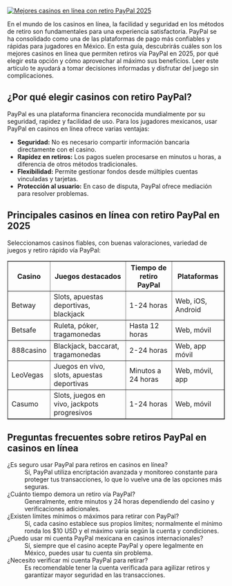 [![Mejores casinos en línea con retiro PayPal 2025](https://123-caf.pages.dev/gitsignup.png)](https://vrmoo.ru/Bt82HjjY)

<p>En el mundo de los casinos en línea, la facilidad y seguridad en los métodos de retiro son fundamentales para una experiencia satisfactoria. PayPal se ha consolidado como una de las plataformas de pago más confiables y rápidas para jugadores en México. En esta guía, descubrirás cuáles son los mejores casinos en línea que permiten retiros vía PayPal en 2025, por qué elegir esta opción y cómo aprovechar al máximo sus beneficios. Leer este artículo te ayudará a tomar decisiones informadas y disfrutar del juego sin complicaciones.</p>  <h2>¿Por qué elegir casinos con retiro PayPal?</h2> <p>PayPal es una plataforma financiera reconocida mundialmente por su seguridad, rapidez y facilidad de uso. Para los jugadores mexicanos, usar PayPal en casinos en línea ofrece varias ventajas:</p> <ul>   <li><strong>Seguridad:</strong> No es necesario compartir información bancaria directamente con el casino.</li>   <li><strong>Rapidez en retiros:</strong> Los pagos suelen procesarse en minutos u horas, a diferencia de otros métodos tradicionales.</li>   <li><strong>Flexibilidad:</strong> Permite gestionar fondos desde múltiples cuentas vinculadas y tarjetas.</li>   <li><strong>Protección al usuario:</strong> En caso de disputa, PayPal ofrece mediación para resolver problemas.</li> </ul>  <h2>Principales casinos en línea con retiro PayPal en 2025</h2> <p>Seleccionamos casinos fiables, con buenas valoraciones, variedad de juegos y retiro rápido vía PayPal:</p>  <table border="1" cellpadding="8" cellspacing="0" style="border-collapse:collapse; width:100%;">   <thead>     <tr>       <th>Casino</th>       <th>Juegos destacados</th>       <th>Tiempo de retiro PayPal</th>       <th>Plataformas</th>     </tr>   </thead>   <tbody>     <tr>       <td>Betway</td>       <td>Slots, apuestas deportivas, blackjack</td>       <td>1-24 horas</td>       <td>Web, iOS, Android</td>     </tr>     <tr>       <td>Betsafe</td>       <td>Ruleta, póker, tragamonedas</td>       <td>Hasta 12 horas</td>       <td>Web, móvil</td>     </tr>     <tr>       <td>888casino</td>       <td>Blackjack, baccarat, tragamonedas</td>       <td>2-24 horas</td>       <td>Web, app móvil</td>     </tr>     <tr>       <td>LeoVegas</td>       <td>Juegos en vivo, slots, apuestas deportivas</td>       <td>Minutos a 24 horas</td>       <td>Web, móvil, app</td>     </tr>     <tr>       <td>Casumo</td>       <td>Slots, juegos en vivo, jackpots progresivos</td>       <td>1-24 horas</td>       <td>Web, móvil</td>     </tr>   </tbody> </table>  <h2>Preguntas frecuentes sobre retiros PayPal en casinos en línea</h2> <dl>   <dt>¿Es seguro usar PayPal para retiros en casinos en línea?</dt>   <dd>Sí, PayPal utiliza encriptación avanzada y monitoreo constante para proteger tus transacciones, lo que lo vuelve una de las opciones más seguras.</dd>    <dt>¿Cuánto tiempo demora un retiro vía PayPal?</dt>   <dd>Generalmente, entre minutos y 24 horas dependiendo del casino y verificaciones adicionales.</dd>    <dt>¿Existen límites mínimos o máximos para retirar con PayPal?</dt>   <dd>Sí, cada casino establece sus propios límites; normalmente el mínimo ronda los $10 USD y el máximo varía según la cuenta y condiciones.</dd>    <dt>¿Puedo usar mi cuenta PayPal mexicana en casinos internacionales?</dt>   <dd>Sí, siempre que el casino acepte PayPal y opere legalmente en México, puedes usar tu cuenta sin problema.</dd>    <dt>¿Necesito verificar mi cuenta PayPal para retirar?</dt>   <dd>Es recomendable tener la cuenta verificada para agilizar retiros y garantizar mayor seguridad en las transacciones.</dd> </dl>